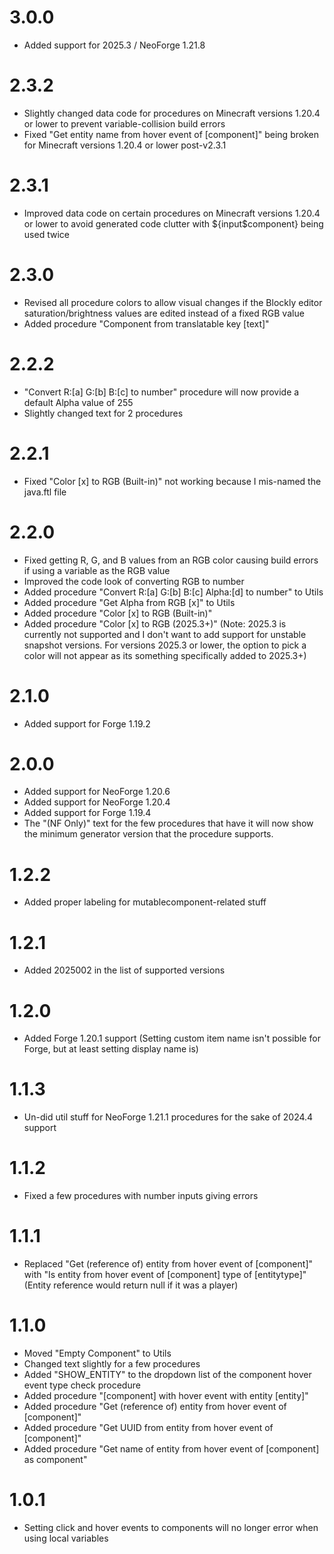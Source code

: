 # 3.0.0
- Added support for 2025.3 / NeoForge 1.21.8
# 2.3.2
- Slightly changed data code for procedures on Minecraft versions 1.20.4 or lower to prevent variable-collision build errors
- Fixed "Get entity name from hover event of [component]" being broken for Minecraft versions 1.20.4 or lower post-v2.3.1
# 2.3.1
- Improved data code on certain procedures on Minecraft versions 1.20.4 or lower to avoid generated code clutter with ${input$component} being used twice
# 2.3.0
- Revised all procedure colors to allow visual changes if the Blockly editor saturation/brightness values are edited instead of a fixed RGB value
- Added procedure "Component from translatable key [text]"
# 2.2.2
- "Convert R:[a] G:[b] B:[c] to number" procedure will now provide a default Alpha value of 255
- Slightly changed text for 2 procedures
# 2.2.1
- Fixed "Color [x] to RGB (Built-in)" not working because I mis-named the java.ftl file
# 2.2.0
- Fixed getting R, G, and B values from an RGB color causing build errors if using a variable as the RGB value
- Improved the code look of converting RGB to number
- Added procedure "Convert R:[a] G:[b] B:[c] Alpha:[d] to number" to Utils
- Added procedure "Get Alpha from RGB [x]" to Utils
- Added procedure "Color [x] to RGB (Built-in)"
- Added procedure "Color [x] to RGB (2025.3+)" (Note: 2025.3 is currently not supported and I don't want to add support for unstable snapshot versions. For versions 2025.3 or lower, the option to pick a color will not appear as its something specifically added to 2025.3+)
# 2.1.0
- Added support for Forge 1.19.2
# 2.0.0
- Added support for NeoForge 1.20.6
- Added support for NeoForge 1.20.4
- Added support for Forge 1.19.4
- The "(NF Only)" text for the few procedures that have it will now show the minimum generator version that the procedure supports.
# 1.2.2
- Added proper labeling for mutablecomponent-related stuff
# 1.2.1
- Added 2025002 in the list of supported versions
# 1.2.0
- Added Forge 1.20.1 support (Setting custom item name isn't possible for Forge, but at least setting display name is)
# 1.1.3
- Un-did util stuff for NeoForge 1.21.1 procedures for the sake of 2024.4 support
# 1.1.2
- Fixed a few procedures with number inputs giving errors
# 1.1.1
- Replaced "Get (reference of) entity from hover event of [component]" with "Is entity from hover event of [component] type of [entitytype]" (Entity reference would return null if it was a player)
# 1.1.0
- Moved "Empty Component" to Utils
- Changed text slightly for a few procedures
- Added "SHOW_ENTITY" to the dropdown list of the component hover event type check procedure
- Added procedure "[component] with hover event with entity [entity]"
- Added procedure "Get (reference of) entity from hover event of [component]"
- Added procedure "Get UUID from entity from hover event of [component]"
- Added procedure "Get name of entity from hover event of [component] as component"
# 1.0.1
- Setting click and hover events to components will no longer error when using local variables
